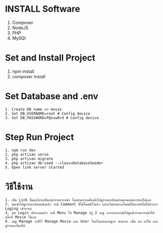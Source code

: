 # INSTALL Software
   1. Composer
   2. NodeJS
   3. PHP
   4. MySQl


# Set and Install Project
   1. npm install
   2. composer install


# Set Database and .env
    1. Create DB name => movie
    2. Set DB_USERNAME=root # Config device
    3. Set DB_PASSWORD=P@ssw0rd # Config device


# Step Run Project
    1. npm run dev
    2. php artisan serve
    3. php artisan migrate
    4. php artisan db:seed --class=DatabaseSeeder
    5. Open link server started


# วิธีใช้งาน
    1. เปิด Link ขึ้นมาถึงจะเห็นหน้ารายการหนัง โดยสามารถคลิ๊กเข้าไปดูรายละเอียดผ่านผ่านแต่ละกรอบได้เลย
    2. พอเข้าไปดูรายละเอียดหนังแล้ว จะมี Comment ที่ได้โพสต์ไว้แล้ว แต่จะไม่สามารถโพสต์ได้หากยังไม่ได้ทำการ Loging เข้าระบบ
    3. พอ Login เข้าระบบแล้ว จะมี Menu ให้ Manage อยู่ 2 เมนู หากอยากกลับไปดูหน้ารายการหนังให้ คลิ๊กที่ Movie ได้เลย
    4. เมนู Manage จะมีไว้ Manage Movie และ User โดยในแต่ละเมนูจะ สามารถ เพิ่ม ลบ แก้ไข และดูรายละเอียดได้
